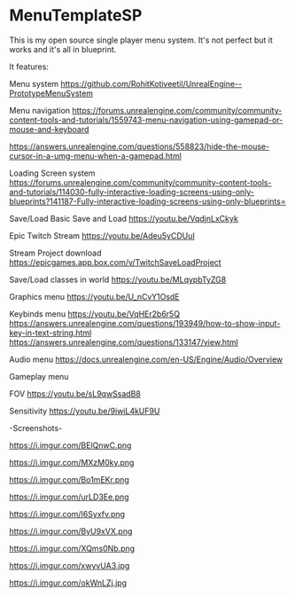 # MenuTemplateSP
This is my open source single player menu system. It's not perfect but it works and it's all in blueprint.

It features:

Menu system https://github.com/RohitKotiveetil/UnrealEngine--PrototypeMenuSystem 

Menu navigation 
https://forums.unrealengine.com/community/community-content-tools-and-tutorials/1559743-menu-navigation-using-gamepad-or-mouse-and-keyboard 

https://answers.unrealengine.com/questions/558823/hide-the-mouse-cursor-in-a-umg-menu-when-a-gamepad.html

Loading Screen system
https://forums.unrealengine.com/community/community-content-tools-and-tutorials/114030-fully-interactive-loading-screens-using-only-blueprints?141187-Fully-interactive-loading-screens-using-only-blueprints= 

Save/Load 
Basic Save and Load https://youtu.be/VqdjnLxCkyk 

Epic Twitch Stream https://youtu.be/Adeu5yCDUuI 

Stream Project download https://epicgames.app.box.com/v/TwitchSaveLoadProject 

Save/Load classes in world https://youtu.be/MLqypbTyZG8 

Graphics menu https://youtu.be/U_nCvY1OsdE 

Keybinds menu https://youtu.be/VqHEr2b6r5Q 
https://answers.unrealengine.com/questions/193949/how-to-show-input-key-in-text-string.html 
https://answers.unrealengine.com/questions/133147/view.html

Audio menu https://docs.unrealengine.com/en-US/Engine/Audio/Overview 

Gameplay menu

FOV https://youtu.be/sL9qwSsadB8

Sensitivity https://youtu.be/9iwiL4kUF9U 

-Screenshots-

https://i.imgur.com/BElQnwC.png

https://i.imgur.com/MXzM0ky.png

https://i.imgur.com/Bo1mEKr.png

https://i.imgur.com/urLD3Ee.png

https://i.imgur.com/I6Syxfv.png

https://i.imgur.com/ByU9xVX.png

https://i.imgur.com/XQms0Nb.png

https://i.imgur.com/xwyvUA3.jpg

https://i.imgur.com/okWnLZj.jpg



